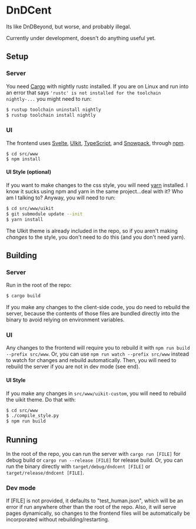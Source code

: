 # DnDCent

Its like DnDBeyond, but worse, and probably illegal.

Currently under development, doesn't do anything useful yet.

## Setup

### Server

You need [Cargo](https://doc.rust-lang.org/cargo/index.html) with nightly rustc installed. If you are on Linux and run into an error that says `'rustc' is not installed for the toolchain nightly-...` you might need to run:

```bash
$ rustup toolchain uninstall nightly
$ rustup toolchain install nightly
```

### UI

The frontend uses [Svelte](https://svelte.dev/), [UIkit](https://getuikit.com/), [TypeScript](https://www.typescriptlang.org/), and [Snowpack](https://www.snowpack.dev/), through [npm](https://www.npmjs.com/).

```
$ cd src/www
$ npm install
```

#### UI Style (optional)

If you want to make changes to the css style, you will need [yarn](https://yarnpkg.com/) installed. I know it sucks using npm and yarn in the same project...deal with it? Who am I talking to? Anyway, you will need to run:

```bash
$ cd src/www/uikit
$ git submodule update --init
$ yarn install
```

The UIkit theme is already included in the repo, so if you aren't making *changes* to the style, you don't need to do this (and you don't need yarn).

## Building

### Server

Run in the root of the repo:

```bash
$ cargo build
```

If you make any changes to the client-side code, you do need to rebuild the server, because the contents of those files are bundled directly into the binary to avoid relying on environment variables.

### UI

Any changes to the frontend will require you to rebuild it with `npm run build --prefix src/www`. Or, you can use `npm run watch --prefix src/www` instead to watch for changes and rebuild automatically. Then, you will need to rebuild the server if you are not in dev mode (see end).

#### UI Style

If you make any changes in `src/www/uikit-custom`, you will need to rebuild the uikit theme. Do that with:

```bash
$ cd src/www
$ ./compile_style.py
$ npm run build
```

## Running

In the root of the repo, you can run the server with `cargo run [FILE]` for debug build or `cargo run --release [FILE]` for release build. Or, you can run the binary directly with `target/debug/dndcent [FILE]` or `target/release/dndcent [FILE]`.

### Dev mode

If [FILE] is not provided, it defaults to "test_human.json", which will be an error if run anywhere other than the root of the repo. Also, it will serve pages dynamically, so changes to the frontend files will be automatically be incorporated without rebuilding/restarting.

